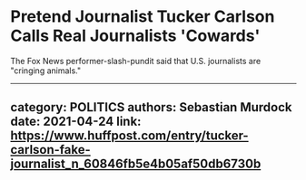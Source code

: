 # Pretend Journalist Tucker Carlson Calls Real Journalists 'Cowards'

The Fox News performer-slash-pundit said that U.S. journalists are "cringing animals."

---
category: POLITICS
authors: Sebastian Murdock
date: 2021-04-24
link: https://www.huffpost.com/entry/tucker-carlson-fake-journalist_n_60846fb5e4b05af50db6730b
---
